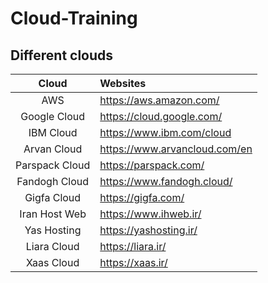 # Cloud-Training

## Different clouds 

|        Cloud        | Websites                                 |
| :-----------------: | :--------------------------------------- |
|  AWS                | https://aws.amazon.com/                  |
|  Google Cloud       | https://cloud.google.com/                |
|  IBM Cloud          | https://www.ibm.com/cloud                |
|  Arvan Cloud        | https://www.arvancloud.com/en            |
|  Parspack Cloud     | https://parspack.com/                    |
|  Fandogh Cloud      | https://www.fandogh.cloud/               |
|  Gigfa Cloud        | https://gigfa.com/                       |
|  Iran Host Web      | https://www.ihweb.ir/                    |
|  Yas Hosting        | https://yashosting.ir/                   |
|  Liara Cloud        | https://liara.ir/                        |
|  Xaas Cloud         | https://xaas.ir/                         |


